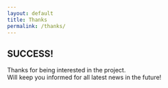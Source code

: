```yaml
---
layout: default
title: Thanks
permalink: /thanks/
---
```


## SUCCESS!
Thanks for being interested in the project.  
Will keep you informed for all latest news in the future!

